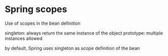 # Spring scopes

Use of scopes in the bean definition

singleton: always return the same instance of the object
prototype: multiple instances allowed

by default, Spring uses singleton as scope definition of the bean